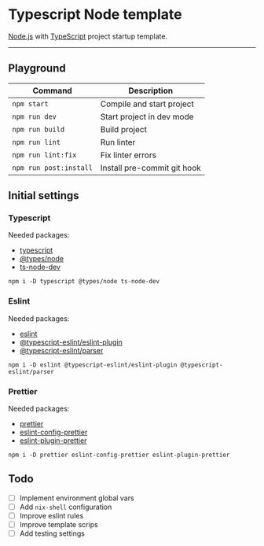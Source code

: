 # Typescript Node template
[Node.js](https://nodejs.org/en/) with [TypeScript](https://www.typescriptlang.org/) project startup template.

----

## Playground

| Command | Description |
| ------- | ----------- |
| `npm start` | Compile and start project |
| `npm run dev` | Start project in dev mode |
| `npm run build` | Build project |
| `npm run lint` | Run linter |
| `npm run lint:fix` | Fix linter errors |
| `npm run post:install` | Install pre-commit git hook |

## Initial settings

### Typescript

Needed packages:

- [typescript](https://www.typescriptlang.org/)
- [@types/node](https://www.npmjs.com/package/@types/node)
- [ts-node-dev](https://github.com/wclr/ts-node-dev)

`npm i -D typescript @types/node ts-node-dev`

### Eslint

Needed packages:

- [eslint](https://eslint.org/)
- [@typescript-eslint/eslint-plugin](https://typescript-eslint.io/)
- [@typescript-eslint/parser](https://typescript-eslint.io/)

`npm i -D eslint @typescript-eslint/eslint-plugin @typescript-eslint/parser`

### Prettier

Needed packages:

- [prettier](https://prettier.io/)
- [eslint-config-prettier](https://github.com/prettier/eslint-config-prettier)
- [eslint-plugin-prettier](https://github.com/prettier/eslint-plugin-prettier)

`npm i -D prettier eslint-config-prettier eslint-plugin-prettier`

## Todo

- [ ] Implement environment global vars
- [ ] Add `nix-shell` configuration
- [ ] Improve eslint rules
- [ ] Improve template scrips
- [ ] Add testing settings

